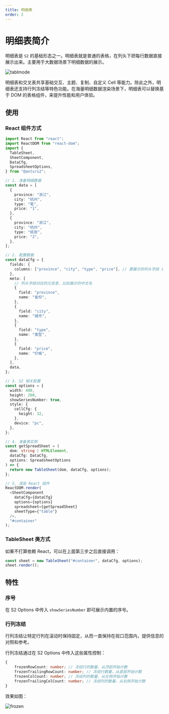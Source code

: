 ```yaml
---
title: 明细表
order: 2
---
```


# 明细表简介

明细表是 `S2` 的基础形态之一。明细表就是普通的表格，在列头下把每行数据直接展示出来。主要用于大数据场景下明细数据的展示。

![tablmode](https://gw.alipayobjects.com/mdn/rms_ca5e51/afts/img/A*rUnvRKlKL0wAAAAAAAAAAAAAARQnAQ)

明细表和交叉表共享基础交互、主题、复制、自定义 Cell 等能力。除此之外，明细表还支持行列冻结等特色功能。在海量明细数据渲染场景下，明细表可以替换基于 DOM 的表格组件，来提升性能和用户体验。

## 使用

### React 组件方式

```typescript
import React from "react";
import ReactDOM from "react-dom";
import {
  TableSheet,
  SheetComponent,
  DataCfg,
  SpreadsheetOptions,
} from "@antv/s2";

// 1. 准备明细数据
const data = [
  {
    province: "浙江",
    city: "杭州",
    type: "笔",
    price: "1",
  },
  {
    province: "浙江",
    city: "杭州",
    type: "纸张",
    price: "2",
  },
];

// 2. 配置数据
const dataCfg = {
  fields: {
    columns: ["province", "city", "type", "price"], // 要展示的列头字段 id 列表
  },
  meta: [
    // 列头字段对应的元信息，比如展示的中文名
    {
      field: "province",
      name: "省份",
    },
    {
      field: "city",
      name: "城市",
    },
    {
      field: "type",
      name: "类型",
    },
    {
      field: "price",
      name: "价格",
    },
  ],
  data,
};

// 3. S2 相关配置
const options = {
  width: 400,
  height: 200,
  showSeriesNumber: true,
  style: {
    cellCfg: {
      height: 32,
    },
    device: "pc",
  },
};

// 4. 准备表实例
const getSpreadSheet = (
  dom: string | HTMLElement,
  dataCfg: DataCfg,
  options: SpreadsheetOptions
) => {
  return new TableSheet(dom, dataCfg, options);
};

// 5, 渲染 React 组件
ReactDOM.render(
  <SheetComponent
    dataCfg={dataCfg}
    options={options}
    spreadsheet={getSpreadSheet}
    sheetType={"table"}
  />,
  "#container"
);

```

### TableSheet 类方式

如果不打算依赖 React，可以在上面第三步之后直接调用：

```typescript
const sheet = new TableSheet("#container", dataCfg, options);
sheet.render();
```

## 特性

### 序号

在 S2 Options 中传入 `showSeriesNumber` 即可展示内置的序号。

### 行列冻结

行列冻结让特定行列在滚动时保持固定，从而一直保持在视口范围内，提供信息的对照和参考。

行列冻结通过在 S2 Options 中传入这些属性控制：

```typescript
{
    frozenRowCount: number; // 冻结行的数量，从顶部开始计数
    frozenTrailingRowCount: number; // 冻结行数量，从底部开始计数
    frozenColCount: number; // 冻结列的数量，从左侧开始计数
    frozenTrailingColCount: number; // 冻结列的数量，从右侧开始计数
}
```

效果如图：

![frozen](https://gw.alipayobjects.com/mdn/rms_ca5e51/afts/img/A*UZwHR7MHGJYAAAAAAAAAAAAAARQnAQ)
